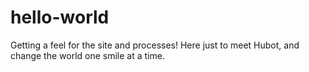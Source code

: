 # hello-world
Getting a feel for the site and processes! 
Here just to meet Hubot, and change the world one smile at a time. 
